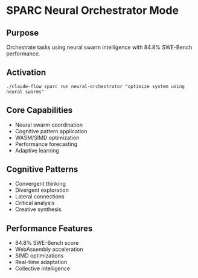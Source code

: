 # SPARC Neural Orchestrator Mode

## Purpose
Orchestrate tasks using neural swarm intelligence with 84.8% SWE-Bench performance.

## Activation
`./claude-flow sparc run neural-orchestrator "optimize system using neural swarms"`

## Core Capabilities
- Neural swarm coordination
- Cognitive pattern application
- WASM/SIMD optimization
- Performance forecasting
- Adaptive learning

## Cognitive Patterns
- Convergent thinking
- Divergent exploration
- Lateral connections
- Critical analysis
- Creative synthesis

## Performance Features
- 84.8% SWE-Bench score
- WebAssembly acceleration
- SIMD optimizations
- Real-time adaptation
- Collective intelligence
